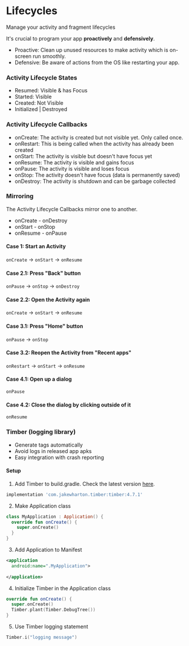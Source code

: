 # Lifecycles

Manage your activity and fragment lifecycles

It's crucial to program your app **proactively** and **defensively**.
- Proactive: Clean up unused resources to make activity which is on-screen run smoothly.
- Defensive: Be aware of actions from the OS like restarting your app.
  


### Activity Lifecycle States
- Resumed: Visible & has Focus
- Started: Visible
- Created: Not Visible
- Initialized | Destroyed 


### Activity Lifecycle Callbacks
- onCreate: The activity is created but not visible yet. Only called once.
- onRestart: This is being called when the activity has already been created
- onStart: The activity is visible but doesn't have focus yet
- onResume: The activity is visible and gains focus
- onPause: The activity is visible and loses focus
- onStop: The activity doesn't have focus (data is permanently saved)
- onDestroy: The activity is shutdown and can be garbage collected

### Mirroring
The Activity Lifecycle Callbacks mirror one to another.

- onCreate - onDestroy
- onStart - onStop
- onResume - onPause




#### Case 1: Start an Activity
```onCreate``` -> ```onStart``` -> ```onResume``` 

#### Case 2.1: Press "Back" button
```onPause``` -> ```onStop``` -> ```onDestroy```

#### Case 2.2: Open the Activity again
```onCreate``` -> ```onStart``` -> ```onResume``` 

#### Case 3.1: Press "Home" button
```onPause``` -> ```onStop```

#### Case 3.2: Reopen the Activity from "Recent apps"
```onRestart``` -> ```onStart``` -> ```onResume``` 


#### Case 4.1: Open up a dialog
```onPause```

#### Case 4.2: Close the dialog by clicking outside of it
```onResume```





### Timber (logging library)
- Generate tags automatically
- Avoid logs in released app apks
- Easy integration with crash reporting

#### Setup
1. Add Timber to build.gradle. Check the latest version [here](https://github.com/JakeWharton/timber#download). 

```gradle
implementation 'com.jakewharton.timber:timber:4.7.1'
```

2. Make Application class
```kotlin
class MyApplication : Application() {
  override fun onCreate() {
    super.onCreate()
  }
}
```
3. Add Application to Manifest
```xml
<application
  android:name=".MyApplication">
   
</application>
```
4. Initialize Timber in the Application class
```kotlin
override fun onCreate() {
  super.onCreate()
  Timber.plant(Timber.DebugTree())
}
```
5. Use Timber logging statement
```kotlin
Timber.i("logging message")
```
